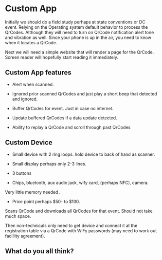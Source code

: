 # Custom App

Initially we should do a field study perhaps at state conventions or DC event.  Relying on the Operating system default behavior to process the QrCodes. Although they will need to turn on QrCode notification alert tone  and vibration as well.  Since your phone is up  in the air, you need to know when it locates a QrCode.

Next we will need a simple website that will render a page for the QrCode. Screen reader will hopefully start reading it immediately.

## Custom App features

* Alert when scanned.

*  Ignored prior scanned QrCodes and just play a short beep that detected and ignored.

* Buffer QrCodes for event. Just in case no internet.

* Update buffered QrCodes if a data update detected.

* Ability to replay a QrCode and scroll through past QrCodes

##  Custom Device 

* Small device with 2 ring loops. hold device to back of hand as scanner.

*  Small display perhaps only 2-3 lines.

*  3 buttons

*  Chips, bluetooth, aux audio jack, wify card, (perhaps NFC), camera. 

Very little memory needed . 

*  Price point perhaps $50- to $100.

Scans QrCode and downloads all QrCodes for that event. Should not take much space.

Then non-technicals only need to get device and connect it at the registration table via a QrCode with WiFy passwords (may need to work out facillity agreement).

## What do you all think? 


